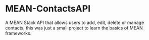 # MEAN-ContactsAPI
A MEAN Stack API that allows users to add, edit, delete or manage contacts, this was just a small project to learn the basics of MEAN frameworks.
